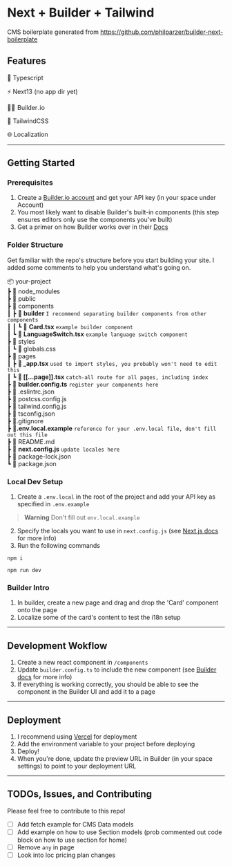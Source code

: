 # Next + Builder + Tailwind

CMS boilerplate generated from https://github.com/philparzer/builder-next-boilerplate

## Features

🦺 Typescript

⚡ Next13 (no app dir yet)

👷‍♀️ &hairsp;Builder&hairsp;.io

💅 TailwindCSS

🌐 Localization

---

## Getting Started

### Prerequisites

1. Create a [Builder.io account](https://builder.io/) and get your API key (in your space under Account)
2. You most likely want to disable Builder's built-in components (this step ensures editors only use the components you've built)
3. Get a primer on how Builder works over in their [Docs](https://docs.builder.io/c/docs)

### Folder Structure

Get familiar with the repo's structure before you start building your site. I added some comments to help you understand what's going on.

📦 your-project<br>
 ┣ 📂 node_modules<br>
 ┣ 📂 public<br>
 ┣ 📂 components<br>
 ┃ ┣ 📂 **builder** `I recommend separating builder components from other components`<br>
 ┃ ┃ ┗ 📄 **Card.tsx** `example builder component`<br>
 ┃ ┗ 📄 **LanguageSwitch.tsx** `example language switch component`<br>
 ┣ 📂 styles<br>
 ┃ ┗ 📄 globals.css<br>
 ┣ 📂 pages<br>
 ┃ ┣ **📄 _app.tsx** `used to import styles, you probably won't need to edit this`<br>
 ┃ ┗ **📄 &#91;&#91;...page&#93;&#93;.tsx** `catch-all route for all pages, including index`<br>
 ┣ 📄 **builder.config.ts** `register your components here`<br>
 ┣ 📄 .eslintrc.json<br>
 ┣ 📄 postcss.config.js<br>
 ┣ 📄 tailwind.config.js<br>
 ┣ 📄 tsconfig.json<br>
 ┣ 📄.gitignore<br>
 ┣  **📄.env.local.example** `reference for your .env.local file, don't fill out this file`<br>
 ┣ 📄 README&hairsp;.md<br>
 ┣ 📄 **next.config.js** `update locales here`<br>
 ┣ 📄 package-lock.json<br>
 ┗ 📄 package.json<br>

### Local Dev Setup

1. Create a `.env.local` in the root of the project and add your API key as specified in `.env.example`

> **Warning**
> Don't fill out `env.local.example`

2. Specify the locals you want to use in `next.config.js` (see [Next.js docs](https://nextjs.org/docs/advanced-features/i18n-routing#configuration) for more info)
3. Run the following commands

```terminal
npm i 
```

```terminal
npm run dev
```

### Builder Intro

1. In builder, create a new page and drag and drop the 'Card' component onto the page
2. Localize some of the card's content to test the i18n setup

---

## Development Wokflow

1. Create a new react component in `/components`
2. Update `builder.config.ts` to include the new component (see [Builder docs](https://docs.builder.io/c/docs/developer-resources#add-a-new-component) for more info)
3. If everything is working correctly, you should be able to see the component in the Builder UI and add it to a page

---

## Deployment

1. I recommend using [Vercel](https://vercel.com/) for deployment
2. Add the environment variable to your project before deploying
3. Deploy!
4. When you're done, update the preview URL in Builder (in your space settings) to point to your deployment URL

---

## TODOs, Issues, and Contributing

Please feel free to contribute to this repo!

- [ ] Add fetch example for CMS Data models
- [ ] Add example on how to use Section models (prob commented out code block on how to use section for home)
- [ ] Remove `any` in page
- [ ] Look into loc pricing plan changes
